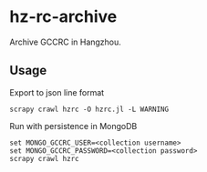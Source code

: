 # hz-rc-archive
Archive GCCRC in Hangzhou.

## Usage
Export to json line format
```commandline
scrapy crawl hzrc -O hzrc.jl -L WARNING
```

Run with persistence in MongoDB
```commandline
set MONGO_GCCRC_USER=<collection username>
set MONGO_GCCRC_PASSWORD=<collection password>
scrapy crawl hzrc
```
